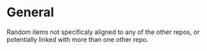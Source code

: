 # General

Random items not specificaly aligned to any of the other repos, or potentially linked with more than one other repo.
